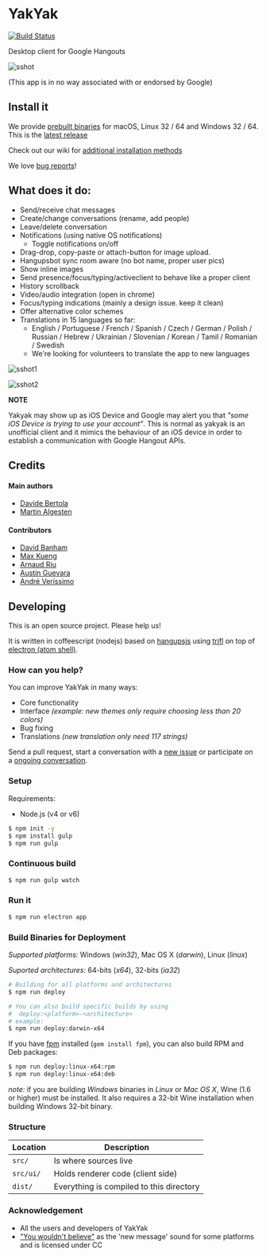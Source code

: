 YakYak
======

[![Build Status](https://travis-ci.org/yakyak/yakyak.svg)](https://travis-ci.org/yakyak/yakyak)

Desktop client for Google Hangouts

![sshot](https://cloud.githubusercontent.com/assets/123929/16032313/cdba46c2-3204-11e6-912f-a72fef60563a.png)

(This app is in no way associated with or endorsed by Google)

## Install it

We provide [prebuilt binaries](https://github.com/yakyak/yakyak/releases) for macOS, Linux 32 / 64 and Windows 32 / 64. This is the [latest release](https://github.com/yakyak/yakyak/releases/latest)

Check out our wiki for [additional installation methods](https://github.com/yakyak/yakyak/wiki)

We love [bug reports](https://github.com/yakyak/yakyak/issues)!

## What does it do:

* Send/receive chat messages
* Create/change conversations (rename, add people)
* Leave/delete conversation
* Notifications (using native OS notifications)
  * Toggle notifications on/off
* Drag-drop, copy-paste or attach-button for image upload.
* Hangupsbot sync room aware (no bot name, proper user pics)
* Show inline images
* Send presence/focus/typing/activeclient to behave like a proper client
* History scrollback
* Video/audio integration (open in chrome)
* Focus/typing indications (mainly a design issue. keep it clean)
* Offer alternative color schemes
* Translations in 15 languages so far:
  * English / Portuguese / French / Spanish / Czech / German / Polish / Russian / Hebrew / Ukrainian / Slovenian / Korean / Tamil / Romanian / Swedish
  * We're looking for volunteers to translate the app to new languages

![sshot1](https://cloud.githubusercontent.com/assets/123929/16032393/991d63f8-3205-11e6-98bf-31f1b57cdc96.png)

![sshot2](https://cloud.githubusercontent.com/assets/123929/16032394/9e2ac08e-3205-11e6-81cc-fd4cb37441b5.png)

**NOTE**

Yakyak may show up as iOS Device and Google may alert you that *"some iOS Device is trying to use your account"*. This is normal as yakyak is an unofficial client and it mimics the behaviour of an iOS device in order to establish a communication with Google Hangout APIs.


## Credits

#### Main authors

* [Davide Bertola](https://github.com/davibe)
* [Martin Algesten](https://github.com/algesten)

#### Contributors

* [David Banham](https://github.com/davidbanham)
* [Max Kueng](https://github.com/maxkueng)
* [Arnaud Riu](https://github.com/arnriu)
* [Austin Guevara](https://github.com/austin-guevara)
* [André Veríssimo](https://github.com/averissimo)

## Developing

This is an open source project. Please help us!

It is written in coffeescript (nodejs) based on
[hangupsjs](https://github.com/algesten/hangupsjs) using
[trifl](http://algesten.github.io/trifl/) on top of
[electron (atom shell)](https://github.com/electron/electron).

### How can you help?

You can improve YakYak in many ways:

* Core functionality
* Interface *(example: new themes only require choosing less than 20 colors)*
* Bug fixing
* Translations *(new translation only need 117 strings)*

Send a pull request, start a conversation with a
[new issue](https://github.com/yakyak/yakyak/issues/new) or participate on a
 [ongoing conversation](https://github.com/yakyak/yakyak/issues).

### Setup

Requirements:

- Node.js (v4 or v6)

```bash
$ npm init -y
$ npm install gulp
$ npm run gulp
```

### Continuous build

```bash
$ npm run gulp watch
```

### Run it

```bash
$ npm run electron app
```

### Build Binaries for Deployment

*Supported platforms:* Windows (*win32*), Mac OS X (*darwin*), Linux (*linux*)

*Suported architectures:* 64-bits (*x64*), 32-bits (*ia32*)

```bash
# Building for all platforms and architectures
$ npm run deploy

# You can also build specific builds by using
#  deploy:<platform>-<architecture>
# example:
$ npm run deploy:darwin-x64
```

If you have [fpm](https://github.com/jordansissel/fpm) installed (`gem install fpm`), you can also build RPM and Deb packages:

```bash
$ npm run deploy:linux-x64:rpm
$ npm run deploy:linux-x64:deb
```

*note:* if you are building *Windows* binaries in *Linux* or *Mac OS X*, Wine (1.6 or higher) must be installed. It also requires a 32-bit Wine installation when building Windows 32-bit binary.

### Structure

| Location  | Description                              |
|-----------|------------------------------------------|
| `src/`    | Is where sources live                    |
| `src/ui/` | Holds renderer code (client side)        |
| `dist/`   | Everything is compiled to this directory |

### Acknowledgement

- All the users and developers of YakYak
- ["You wouldn't believe"](https://notificationsounds.com/notification-sounds/you-wouldnt-believe-510) as the 'new message' sound for some platforms and is licensed under CC
